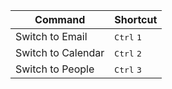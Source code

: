 |Command|Shortcut
|--|--
|Switch to Email|<kbd>Ctrl</kbd> <kbd>1</kbd>
|Switch to Calendar|<kbd>Ctrl</kbd> <kbd>2</kbd>
|Switch to People|<kbd>Ctrl</kbd> <kbd>3</kbd>